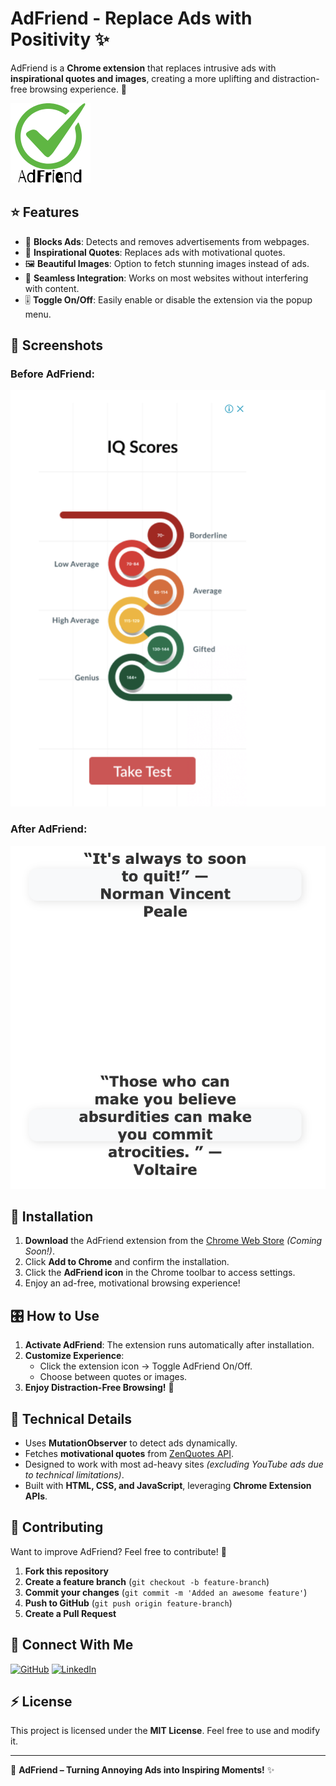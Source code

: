 # AdFriend - Replace Ads with Positivity ✨

AdFriend is a **Chrome extension** that replaces intrusive ads with **inspirational quotes and images**, creating a more uplifting and distraction-free browsing experience. 🚀

![AdFriend Banner](images/AdFriend.png)

## ⭐ Features
- 🛑 **Blocks Ads**: Detects and removes advertisements from webpages.
- 🌟 **Inspirational Quotes**: Replaces ads with motivational quotes.
- 🖼️ **Beautiful Images**: Option to fetch stunning images instead of ads.
- 🔄 **Seamless Integration**: Works on most websites without interfering with content.
- 🎚️ **Toggle On/Off**: Easily enable or disable the extension via the popup menu.

## 📸 Screenshots
### Before AdFriend:
![Before](images/before-ext.png)
### After AdFriend:
![After](images/after-ext.png)

## 🚀 Installation
1. **Download** the AdFriend extension from the [Chrome Web Store](#) *(Coming Soon!)*.
2. Click **Add to Chrome** and confirm the installation.
3. Click the **AdFriend icon** in the Chrome toolbar to access settings.
4. Enjoy an ad-free, motivational browsing experience!

## 🎛️ How to Use
1. **Activate AdFriend**: The extension runs automatically after installation.
2. **Customize Experience**:
   - Click the extension icon → Toggle AdFriend On/Off.
   - Choose between quotes or images.
3. **Enjoy Distraction-Free Browsing!** 🚀

## 🔧 Technical Details
- Uses **MutationObserver** to detect ads dynamically.
- Fetches **motivational quotes** from [ZenQuotes API](https://zenquotes.io/).
- Designed to work with most ad-heavy sites *(excluding YouTube ads due to technical limitations)*.
- Built with **HTML, CSS, and JavaScript**, leveraging **Chrome Extension APIs**.

## 🤝 Contributing
Want to improve AdFriend? Feel free to contribute! 🎉
1. **Fork this repository**
2. **Create a feature branch** (`git checkout -b feature-branch`)
3. **Commit your changes** (`git commit -m 'Added an awesome feature'`)
4. **Push to GitHub** (`git push origin feature-branch`)
5. **Create a Pull Request**

## 🔗 Connect With Me
[![GitHub](https://img.shields.io/badge/GitHub-AhmedShehab1-%23181717?style=for-the-badge&logo=github)](https://github.com/AhmedShehab1)
[![LinkedIn](https://img.shields.io/badge/LinkedIn-AhmedShehab-%230077B5?style=for-the-badge&logo=linkedin)](https://linkedin.com/in/ahmed-shehab-engineering)

## ⚡ License
This project is licensed under the **MIT License**. Feel free to use and modify it.

---
🚀 **AdFriend – Turning Annoying Ads into Inspiring Moments!** ✨
